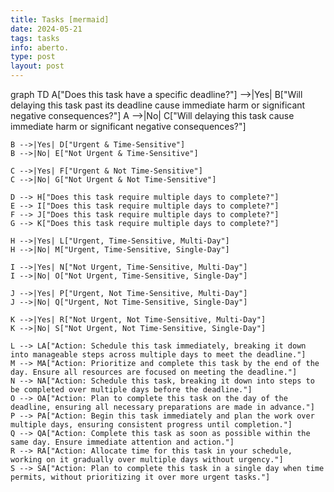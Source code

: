 ```yaml
---
title: Tasks [mermaid]
date: 2024-05-21
tags: tasks
info: aberto.
type: post
layout: post
---
```


<div class="mermaid">
graph TD
    A["Does this task have a specific deadline?"] -->|Yes| B["Will delaying this task past its deadline cause immediate harm or significant negative consequences?"]
    A -->|No| C["Will delaying this task cause immediate harm or significant negative consequences?"]

    B -->|Yes| D["Urgent & Time-Sensitive"]
    B -->|No| E["Not Urgent & Time-Sensitive"]
    
    C -->|Yes| F["Urgent & Not Time-Sensitive"]
    C -->|No| G["Not Urgent & Not Time-Sensitive"]

    D --> H["Does this task require multiple days to complete?"]
    E --> I["Does this task require multiple days to complete?"]
    F --> J["Does this task require multiple days to complete?"]
    G --> K["Does this task require multiple days to complete?"]

    H -->|Yes| L["Urgent, Time-Sensitive, Multi-Day"]
    H -->|No| M["Urgent, Time-Sensitive, Single-Day"]
    
    I -->|Yes| N["Not Urgent, Time-Sensitive, Multi-Day"]
    I -->|No| O["Not Urgent, Time-Sensitive, Single-Day"]

    J -->|Yes| P["Urgent, Not Time-Sensitive, Multi-Day"]
    J -->|No| Q["Urgent, Not Time-Sensitive, Single-Day"]

    K -->|Yes| R["Not Urgent, Not Time-Sensitive, Multi-Day"]
    K -->|No| S["Not Urgent, Not Time-Sensitive, Single-Day"]

    L --> LA["Action: Schedule this task immediately, breaking it down into manageable steps across multiple days to meet the deadline."]
    M --> MA["Action: Prioritize and complete this task by the end of the day. Ensure all resources are focused on meeting the deadline."]
    N --> NA["Action: Schedule this task, breaking it down into steps to be completed over multiple days before the deadline."]
    O --> OA["Action: Plan to complete this task on the day of the deadline, ensuring all necessary preparations are made in advance."]
    P --> PA["Action: Begin this task immediately and plan the work over multiple days, ensuring consistent progress until completion."]
    Q --> QA["Action: Complete this task as soon as possible within the same day. Ensure immediate attention and action."]
    R --> RA["Action: Allocate time for this task in your schedule, working on it gradually over multiple days without urgency."]
    S --> SA["Action: Plan to complete this task in a single day when time permits, without prioritizing it over more urgent tasks."]

</div>
